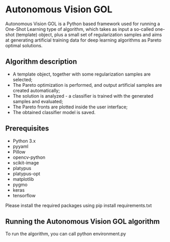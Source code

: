 # Autonomous Vision GOL

Autonomous Vision GOL is a Python based framework used for running a One-Shot Learning type of algorithm, which takes as input a so-called one-shot (template) object, plus a small set of regularization samples and aims at generating artificial training data for deep learning algorithms as Pareto optimal solutions.

## Algorithm description
- A template object, together with some regularization samples are selected;
- The Pareto optimization is performed, and output artificial samples are created automatically;
- The solution is analyzed - a classifier is trained with the generated samples and evaluated;
- The Pareto fronts are plotted inside the user interface;
- The obtained classifier model is saved.

## Prerequisites
- Python 3.x
- pyyaml
- Pillow
- opencv-python
- scikit-image
- platypus
- platypus-opt
- matplotlib
- pygmo
- keras
- tensorflow

Please install the required packages using pip install requirements.txt


## Running the Autonomous Vision GOL algorithm
To run the algorithm, you can call python environment.py
